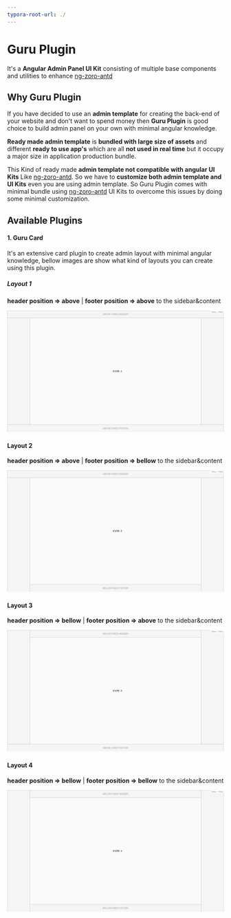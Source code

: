 ```yaml
---
typora-root-url: ./
---
```


# Guru Plugin

It's a **Angular Admin Panel UI Kit** consisting of multiple base components and utilities to enhance [ng-zoro-antd](https://ng.ant.design/docs/introduce/en "ng-zoro-antd")

## Why Guru Plugin

If you have decided to use an **admin template** for creating the back-end of your website and don't want to spend money then **Guru Plugin** is good choice to build admin panel on your own with minimal angular knowledge.

**Ready made admin template** is **bundled with large size of assets** and different **ready to use app's** which are all **not used in real time** but it occupy a major size in application production bundle.

This Kind of ready made **admin template not compatible with angular UI Kits** Like [ng-zoro-antd](https://ng.ant.design/docs/introduce/en "ng-zoro-antd"). So we have to **customize both admin template and UI Kits** even you are using admin template. So Guru Plugin comes with minimal bundle using [ng-zoro-antd](https://ng.ant.design/docs/introduce/en "ng-zoro-antd") UI Kits to overcome this issues by doing some minimal customization.

## Available Plugins

#### **1. Guru Card**

It's an extensive card plugin to create admin layout with minimal angular knowledge, bellow images are show what kind of layouts you can create using this plugin.

##### Layout 1

**header position => above** | **footer position => above** to the sidebar&content

![](/docs/screenshots/type-1.JPG)

#### Layout 2

**header position => above** | **footer position => bellow** to the sidebar&content

![](/docs/screenshots/type-2.JPG)

#### Layout 3

**header position => bellow** | **footer position => above** to the sidebar&content

![](/docs/screenshots/type-3.JPG)

#### Layout 4

**header position => bellow** | **footer position => bellow** to the sidebar&content

![](/docs/screenshots/type-4.JPG)
